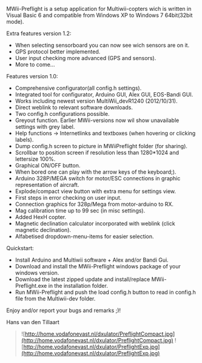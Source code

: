MWii-Preflight is a setup application for Multiwii-copters wich is written in Visual Basic 6 and compatible from Windows XP to Windows 7 64bit(32bit mode).

Extra features version 1.2:
  * When selecting sensorboard you can now see wich sensors are on it.
  * GPS protocol better implemented.
  * User input checking more advanced (GPS and sensors).
  * More to come...

Features version 1.0:
  * Comprehensive configurator(all config.h settings).
  * Integrated tool for configurator, Arduino GUI, Alex GUI, EOS-Bandi GUI.
  * Works including newest version MultiWii\_devR1240 (2012/10/31).
  * Direct weblink to relevant software downloads.
  * Two config.h configurations possible.
  * Greyout function. Earlier MWii-versions now wil show unavailable settings with grey label.
  * Help functions -> Internetlinks and textboxes (when hovering or clicking labels).
  * Dump config.h screen to picture in MWiiPreflight folder (for sharing).
  * Scrollbar to position screen if resolution less than 1280\*1024 and lettersize 100%.
  * Graphical ON/OFF button.
  * When bored one can play with the arrow keys of the keyboard;).
  * Arduino 328P/MEGA switch for motor/ESC connections in graphic representation of aircraft.
  * Explode/compact view button with extra menu for settings view.
  * First steps in error checking on user input.
  * Connection graphics for 328p/Mega from motor-arduino to RX.
  * Mag calibration time up to 99 sec (in misc settings).
  * Added HexH copter.
  * Magnetic declination calculator incorporated with weblink (click magnetic declination).
  * Alfabetised dropdown-menu-items for easier selection.

Quickstart:
  * Install Arduino and Multiwii software + Alex and/or Bandi Gui.
  * Download and install the MWii-Preflight windows package of your windows version.
  * Download the latest zipped update and install/replace MWii-Preflight.exe in the installation folder.
  * Run MWii-Preflight and push the load config.h button to read in config.h file from the Multiwii-dev folder.

Enjoy and/or report your bugs and remarks ;)!

Hans van den Tillaart
> ![http://home.vodafonevast.nl/dxulator/PreflightCompact.jpg](http://home.vodafonevast.nl/dxulator/PreflightCompact.jpg)
> ![http://home.vodafonevast.nl/dxulator/PreflightExp.jpg](http://home.vodafonevast.nl/dxulator/PreflightExp.jpg)